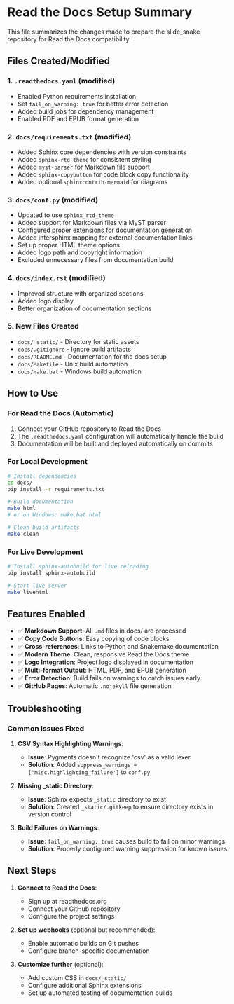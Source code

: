 # Read the Docs Setup Summary

This file summarizes the changes made to prepare the slide_snake repository for Read the Docs compatibility.

## Files Created/Modified

### 1. `.readthedocs.yaml` (modified)
- Enabled Python requirements installation
- Set `fail_on_warning: true` for better error detection
- Added build jobs for dependency management
- Enabled PDF and EPUB format generation

### 2. `docs/requirements.txt` (modified)
- Added Sphinx core dependencies with version constraints
- Added `sphinx-rtd-theme` for consistent styling
- Added `myst-parser` for Markdown file support
- Added `sphinx-copybutton` for code block copy functionality
- Added optional `sphinxcontrib-mermaid` for diagrams

### 3. `docs/conf.py` (modified)
- Updated to use `sphinx_rtd_theme`
- Added support for Markdown files via MyST parser
- Configured proper extensions for documentation generation
- Added intersphinx mapping for external documentation links
- Set up proper HTML theme options
- Added logo path and copyright information
- Excluded unnecessary files from documentation build

### 4. `docs/index.rst` (modified)
- Improved structure with organized sections
- Added logo display
- Better organization of documentation sections

### 5. New Files Created
- `docs/_static/` - Directory for static assets
- `docs/.gitignore` - Ignore build artifacts
- `docs/README.md` - Documentation for the docs setup
- `docs/Makefile` - Unix build automation
- `docs/make.bat` - Windows build automation

## How to Use

### For Read the Docs (Automatic)
1. Connect your GitHub repository to Read the Docs
2. The `.readthedocs.yaml` configuration will automatically handle the build
3. Documentation will be built and deployed automatically on commits

### For Local Development
```bash
# Install dependencies
cd docs/
pip install -r requirements.txt

# Build documentation
make html
# or on Windows: make.bat html

# Clean build artifacts
make clean
```

### For Live Development
```bash
# Install sphinx-autobuild for live reloading
pip install sphinx-autobuild

# Start live server
make livehtml
```

## Features Enabled

- ✅ **Markdown Support**: All `.md` files in docs/ are processed
- ✅ **Copy Code Buttons**: Easy copying of code blocks
- ✅ **Cross-references**: Links to Python and Snakemake documentation
- ✅ **Modern Theme**: Clean, responsive Read the Docs theme
- ✅ **Logo Integration**: Project logo displayed in documentation
- ✅ **Multi-format Output**: HTML, PDF, and EPUB generation
- ✅ **Error Detection**: Build fails on warnings to catch issues early
- ✅ **GitHub Pages**: Automatic `.nojekyll` file generation

## Troubleshooting

### Common Issues Fixed

1. **CSV Syntax Highlighting Warnings**: 
   - **Issue**: Pygments doesn't recognize 'csv' as a valid lexer
   - **Solution**: Added `suppress_warnings = ['misc.highlighting_failure']` to `conf.py`

2. **Missing _static Directory**:
   - **Issue**: Sphinx expects `_static` directory to exist
   - **Solution**: Created `_static/.gitkeep` to ensure directory exists in version control

3. **Build Failures on Warnings**:
   - **Issue**: `fail_on_warning: true` causes build to fail on minor warnings
   - **Solution**: Properly configured warning suppression for known issues

## Next Steps

1. **Connect to Read the Docs**: 
   - Sign up at readthedocs.org
   - Connect your GitHub repository
   - Configure the project settings

2. **Set up webhooks** (optional but recommended):
   - Enable automatic builds on Git pushes
   - Configure branch-specific documentation

3. **Customize further** (optional):
   - Add custom CSS in `docs/_static/`
   - Configure additional Sphinx extensions
   - Set up automated testing of documentation builds
